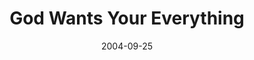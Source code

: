 ---
layout: message
category: message
series: "Life, The Universe and Everything"
title: "God Wants Your Everything"
date: 2004-09-25
message_id: 152
---